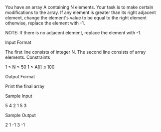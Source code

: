 You have an array A containing N elements. Your task is to make certain modifications to the array. If any element is greater than its right adjacent element, change the element's value to be equal to the right element otherwise, replace the element with -1.

NOTE: If there is no adjacent element, replace the element with -1.

Input Format

The first line consists of integer N.
The second line consists of array elements.
Constraints

1 ≤ N ≤ 50 1 ≤ A[i] ≤ 100

Output Format

Print the final array

Sample Input

5
4 2 1 5 3

Sample Output

2 1 -1 3 -1
